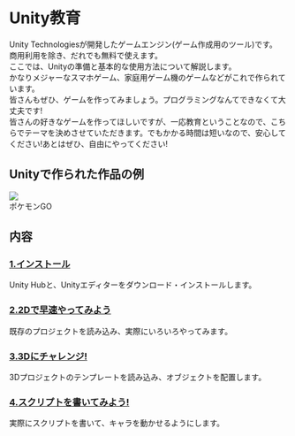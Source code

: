 # Unity教育
Unity Technologiesが開発したゲームエンジン(ゲーム作成用のツール)です。  
商用利用を除き、だれでも無料で使えます。  
ここでは、Unityの準備と基本的な使用方法について解説します。  
かなりメジャーなスマホゲーム、家庭用ゲーム機のゲームなどがこれで作られています。  
皆さんもぜひ、ゲームを作ってみましょう。プログラミングなんてできなくて大丈夫です!  
皆さんの好きなゲームを作ってほしいですが、一応教育ということなので、こちらでテーマを決めさせていただきます。でもかかる時間は短いなので、安心してください!あとはぜひ、自由にやってください!

## Unityで作られた作品の例
[![](https://www.pokemongo.jp/PostImages/2181baff023b84585067d4b08e1faf1f46639b78.png)](https://www.pokemongo.jp/)  
ポケモンGO

## 内容
### [1.インストール](https://github.com/kg-suken/WelcomeKit/tree/main/Unity/1-install)  
Unity Hubと、Unityエディターをダウンロード・インストールします。
### [2.2Dで早速やってみよう](https://github.com/kg-suken/WelcomeKit/tree/main/Unity/2-LetsTry)
既存のプロジェクトを読み込み、実際にいろいろやってみます。
### [3.3Dにチャレンジ!](https://github.com/kg-suken/WelcomeKit/tree/main/Unity/3-challenge3D)
3Dプロジェクトのテンプレートを読み込み、オブジェクトを配置します。
### [4.スクリプトを書いてみよう!](https://github.com/kg-suken/WelcomeKit/tree/main/Unity/4-WriteScript)
実際にスクリプトを書いて、キャラを動かせるようにします。
